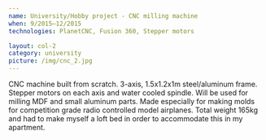 ```yaml
---
name: University/Hobby project - CNC milling machine
when: 9/2015–12/2015
technologies: PlanetCNC, Fusion 360, Stepper motors

layout: col-2
category: university
picture: /img/cnc_2.jpg
---
```


CNC machine built from scratch. 3­-axis, 1.5x1.2x1m steel/aluminum frame. Stepper motors on each axis and water cooled spindle. Will be used for milling MDF and small aluminum parts. Made especially for making molds for competition grade radio controlled model airplanes. Total weight 165kg and had to make myself a loft bed in order to accommodate this in my apartment.